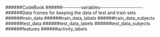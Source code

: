 ######CodeBook
######---------variables---------------------
######Data frames for keeping the data of test and train sets
######train_data
######train_data_labels
######train_data_subjects
######test_data
######test_data_labels
######test_data_subjects
######features
######activity_labels
